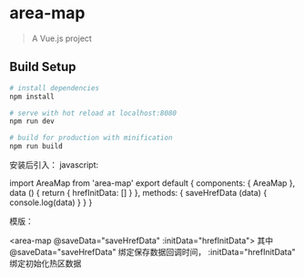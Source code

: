 # area-map

> A Vue.js project

## Build Setup

``` bash
# install dependencies
npm install

# serve with hot reload at localhost:8080
npm run dev

# build for production with minification
npm run build
```

安装后引入： 
javascript:

import AreaMap from 'area-map'
export default {
  components: {
    AreaMap
  },
  data () {
    return {
      hrefInitData: []
    }
  },
  methods: {
    saveHrefData (data) {
      console.log(data)
    }
  }
}

模版： 

<area-map @saveData="saveHrefData" :initData="hrefInitData"></area-map>
其中 @saveData="saveHrefData" 绑定保存数据回调时间， :initData="hrefInitData" 绑定初始化热区数据
